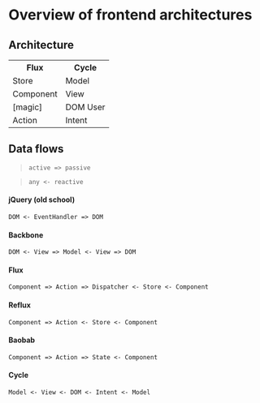 # Overview of frontend architectures

## Architecture
<table>
  <tr><th>Flux</th><th>Cycle</th></tr>
  <tr><td>Store</td><td>Model</td></tr>
  <tr><td>Component</td><td>View</td></tr>
  <tr><td>[magic]</td><td>DOM User</td></tr>  
  <tr><td>Action</td><td>Intent</td></tr>  
</table>

## Data flows

> `active => passive`

> `any <- reactive`

#### jQuery (old school)

`DOM <- EventHandler => DOM`

#### Backbone

`DOM <- View => Model <- View => DOM`

#### Flux
`Component => Action => Dispatcher <- Store <- Component`

#### Reflux
`Component => Action <- Store <- Component`

#### Baobab
`Component => Action => State <- Component`

#### Cycle
`Model <- View <- DOM <- Intent <- Model`
